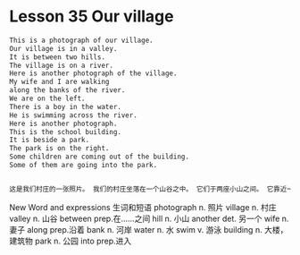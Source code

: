 # Lesson 35 Our village

```markdown
This is a photograph of our village.
Our village is in a valley.
It is between two hills.
The village is on a river.
Here is another photograph of the village.
My wife and I are walking
along the banks of the river.
We are on the left.
There is a boy in the water.
He is swimming across the river.
Here is another photograph.
This is the school building.
It is beside a park.
The park is on the right.
Some children are coming out of the building.
Some of them are going into the park.


这是我们村庄的一张照片。 我们的村庄坐落在一个山谷之中。 它们于两座小山之间。 它靠近一条小河。 这是我们村庄的另一张照片。 我和妻子沿河岸走着。 我们在河的左侧。 河里面有个男孩。 他正横渡小河。 这是另一张照片。 这是学校大楼。 它位于公园的旁边。 公园在右面。 一些孩子正从楼里出来。 他们中有几个正走进公园。
```

New Word and expressions 生词和短语
photograph
n. 照片
village
n. 村庄
valley
n. 山谷
between
prep.在……之间
hill
n. 小山
another
det. 另一个
wife
n. 妻子
along
prep.沿着
bank
n. 河岸
water
n. 水
swim
v. 游泳
building
n. 大楼，建筑物
park
n. 公园
into
prep.进入